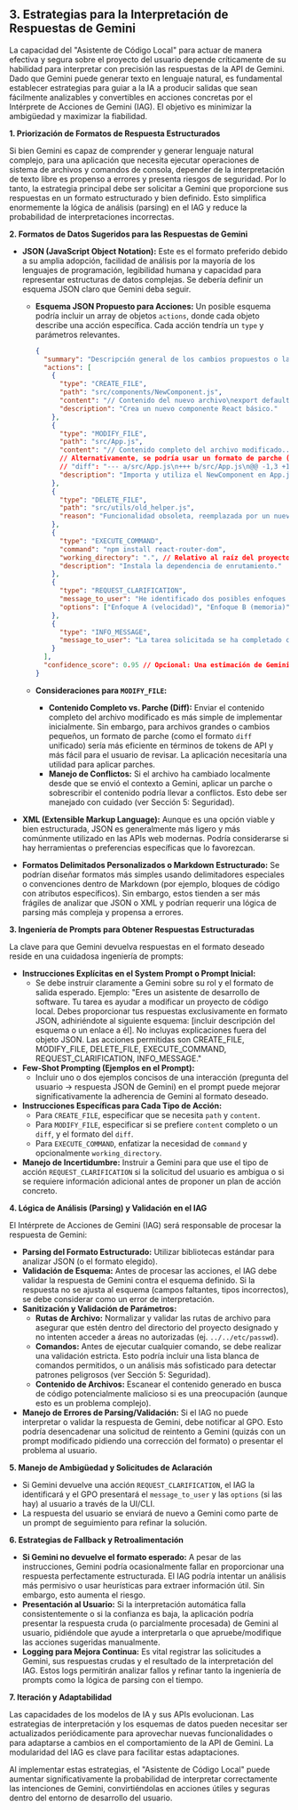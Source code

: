 ## 3. Estrategias para la Interpretación de Respuestas de Gemini

La capacidad del "Asistente de Código Local" para actuar de manera efectiva y segura sobre el proyecto del usuario depende críticamente de su habilidad para interpretar con precisión las respuestas de la API de Gemini. Dado que Gemini puede generar texto en lenguaje natural, es fundamental establecer estrategias para guiar a la IA a producir salidas que sean fácilmente analizables y convertibles en acciones concretas por el Intérprete de Acciones de Gemini (IAG). El objetivo es minimizar la ambigüedad y maximizar la fiabilidad.

**1. Priorización de Formatos de Respuesta Estructurados**

Si bien Gemini es capaz de comprender y generar lenguaje natural complejo, para una aplicación que necesita ejecutar operaciones de sistema de archivos y comandos de consola, depender de la interpretación de texto libre es propenso a errores y presenta riesgos de seguridad. Por lo tanto, la estrategia principal debe ser solicitar a Gemini que proporcione sus respuestas en un formato estructurado y bien definido. Esto simplifica enormemente la lógica de análisis (parsing) en el IAG y reduce la probabilidad de interpretaciones incorrectas.

**2. Formatos de Datos Sugeridos para las Respuestas de Gemini**

*   **JSON (JavaScript Object Notation):** Este es el formato preferido debido a su amplia adopción, facilidad de análisis por la mayoría de los lenguajes de programación, legibilidad humana y capacidad para representar estructuras de datos complejas. Se debería definir un esquema JSON claro que Gemini deba seguir.

    *   **Esquema JSON Propuesto para Acciones:**
        Un posible esquema podría incluir un array de objetos `actions`, donde cada objeto describe una acción específica. Cada acción tendría un `type` y parámetros relevantes.

        ```json
        {
          "summary": "Descripción general de los cambios propuestos o la solución.",
          "actions": [
            {
              "type": "CREATE_FILE",
              "path": "src/components/NewComponent.js",
              "content": "// Contenido del nuevo archivo\nexport default function NewComponent() {\n  return <div>Nuevo Componente</div>;\n}",
              "description": "Crea un nuevo componente React básico."
            },
            {
              "type": "MODIFY_FILE",
              "path": "src/App.js",
              "content": "// Contenido completo del archivo modificado...", 
              // Alternativamente, se podría usar un formato de parche (diff):
              // "diff": "--- a/src/App.js\n+++ b/src/App.js\n@@ -1,3 +1,4 @@\n import React from 'react';\n+import NewComponent from './components/NewComponent';\n // ...más del diff",
              "description": "Importa y utiliza el NewComponent en App.js."
            },
            {
              "type": "DELETE_FILE",
              "path": "src/utils/old_helper.js",
              "reason": "Funcionalidad obsoleta, reemplazada por un nuevo módulo."
            },
            {
              "type": "EXECUTE_COMMAND",
              "command": "npm install react-router-dom",
              "working_directory": ".", // Relativo al raíz del proyecto
              "description": "Instala la dependencia de enrutamiento."
            },
            {
              "type": "REQUEST_CLARIFICATION",
              "message_to_user": "He identificado dos posibles enfoques para optimizar la función X. ¿Prefieres el enfoque A que prioriza la velocidad o el enfoque B que minimiza el uso de memoria?",
              "options": ["Enfoque A (velocidad)", "Enfoque B (memoria)"] // Opcional
            },
            {
              "type": "INFO_MESSAGE",
              "message_to_user": "La tarea solicitada se ha completado con éxito."
            }
          ],
          "confidence_score": 0.95 // Opcional: Una estimación de Gemini sobre la confianza en su plan
        }
        ```

    *   **Consideraciones para `MODIFY_FILE`:**
        *   **Contenido Completo vs. Parche (Diff):** Enviar el contenido completo del archivo modificado es más simple de implementar inicialmente. Sin embargo, para archivos grandes o cambios pequeños, un formato de parche (como el formato `diff` unificado) sería más eficiente en términos de tokens de API y más fácil para el usuario de revisar. La aplicación necesitaría una utilidad para aplicar parches.
        *   **Manejo de Conflictos:** Si el archivo ha cambiado localmente desde que se envió el contexto a Gemini, aplicar un parche o sobrescribir el contenido podría llevar a conflictos. Esto debe ser manejado con cuidado (ver Sección 5: Seguridad).

*   **XML (Extensible Markup Language):** Aunque es una opción viable y bien estructurada, JSON es generalmente más ligero y más comúnmente utilizado en las APIs web modernas. Podría considerarse si hay herramientas o preferencias específicas que lo favorezcan.

*   **Formatos Delimitados Personalizados o Markdown Estructurado:** Se podrían diseñar formatos más simples usando delimitadores especiales o convenciones dentro de Markdown (por ejemplo, bloques de código con atributos específicos). Sin embargo, estos tienden a ser más frágiles de analizar que JSON o XML y podrían requerir una lógica de parsing más compleja y propensa a errores.

**3. Ingeniería de Prompts para Obtener Respuestas Estructuradas**

La clave para que Gemini devuelva respuestas en el formato deseado reside en una cuidadosa ingeniería de prompts:

*   **Instrucciones Explícitas en el System Prompt o Prompt Inicial:**
    *   Se debe instruir claramente a Gemini sobre su rol y el formato de salida esperado. Ejemplo: "Eres un asistente de desarrollo de software. Tu tarea es ayudar a modificar un proyecto de código local. Debes proporcionar tus respuestas exclusivamente en formato JSON, adhiriéndote al siguiente esquema: [incluir descripción del esquema o un enlace a él]. No incluyas explicaciones fuera del objeto JSON. Las acciones permitidas son CREATE_FILE, MODIFY_FILE, DELETE_FILE, EXECUTE_COMMAND, REQUEST_CLARIFICATION, INFO_MESSAGE."
*   **Few-Shot Prompting (Ejemplos en el Prompt):**
    *   Incluir uno o dos ejemplos concisos de una interacción (pregunta del usuario -> respuesta JSON de Gemini) en el prompt puede mejorar significativamente la adherencia de Gemini al formato deseado.
*   **Instrucciones Específicas para Cada Tipo de Acción:**
    *   Para `CREATE_FILE`, especificar que se necesita `path` y `content`.
    *   Para `MODIFY_FILE`, especificar si se prefiere `content` completo o un `diff`, y el formato del `diff`.
    *   Para `EXECUTE_COMMAND`, enfatizar la necesidad de `command` y opcionalmente `working_directory`.
*   **Manejo de Incertidumbre:** Instruir a Gemini para que use el tipo de acción `REQUEST_CLARIFICATION` si la solicitud del usuario es ambigua o si se requiere información adicional antes de proponer un plan de acción concreto.

**4. Lógica de Análisis (Parsing) y Validación en el IAG**

El Intérprete de Acciones de Gemini (IAG) será responsable de procesar la respuesta de Gemini:

*   **Parsing del Formato Estructurado:** Utilizar bibliotecas estándar para analizar JSON (o el formato elegido).
*   **Validación de Esquema:** Antes de procesar las acciones, el IAG debe validar la respuesta de Gemini contra el esquema definido. Si la respuesta no se ajusta al esquema (campos faltantes, tipos incorrectos), se debe considerar como un error de interpretación.
*   **Sanitización y Validación de Parámetros:**
    *   **Rutas de Archivo:** Normalizar y validar las rutas de archivo para asegurar que estén dentro del directorio del proyecto designado y no intenten acceder a áreas no autorizadas (ej. `../../etc/passwd`).
    *   **Comandos:** Antes de ejecutar cualquier comando, se debe realizar una validación estricta. Esto podría incluir una lista blanca de comandos permitidos, o un análisis más sofisticado para detectar patrones peligrosos (ver Sección 5: Seguridad).
    *   **Contenido de Archivos:** Escanear el contenido generado en busca de código potencialmente malicioso si es una preocupación (aunque esto es un problema complejo).
*   **Manejo de Errores de Parsing/Validación:** Si el IAG no puede interpretar o validar la respuesta de Gemini, debe notificar al GPO. Esto podría desencadenar una solicitud de reintento a Gemini (quizás con un prompt modificado pidiendo una corrección del formato) o presentar el problema al usuario.

**5. Manejo de Ambigüedad y Solicitudes de Aclaración**

*   Si Gemini devuelve una acción `REQUEST_CLARIFICATION`, el IAG la identificará y el GPO presentará el `message_to_user` y las `options` (si las hay) al usuario a través de la UI/CLI.
*   La respuesta del usuario se enviará de nuevo a Gemini como parte de un prompt de seguimiento para refinar la solución.

**6. Estrategias de Fallback y Retroalimentación**

*   **Si Gemini no devuelve el formato esperado:** A pesar de las instrucciones, Gemini podría ocasionalmente fallar en proporcionar una respuesta perfectamente estructurada. El IAG podría intentar un análisis más permisivo o usar heurísticas para extraer información útil. Sin embargo, esto aumenta el riesgo.
*   **Presentación al Usuario:** Si la interpretación automática falla consistentemente o si la confianza es baja, la aplicación podría presentar la respuesta cruda (o parcialmente procesada) de Gemini al usuario, pidiéndole que ayude a interpretarla o que apruebe/modifique las acciones sugeridas manualmente.
*   **Logging para Mejora Continua:** Es vital registrar las solicitudes a Gemini, sus respuestas crudas y el resultado de la interpretación del IAG. Estos logs permitirán analizar fallos y refinar tanto la ingeniería de prompts como la lógica de parsing con el tiempo.

**7. Iteración y Adaptabilidad**

Las capacidades de los modelos de IA y sus APIs evolucionan. Las estrategias de interpretación y los esquemas de datos pueden necesitar ser actualizados periódicamente para aprovechar nuevas funcionalidades o para adaptarse a cambios en el comportamiento de la API de Gemini. La modularidad del IAG es clave para facilitar estas adaptaciones.

Al implementar estas estrategias, el "Asistente de Código Local" puede aumentar significativamente la probabilidad de interpretar correctamente las intenciones de Gemini, convirtiéndolas en acciones útiles y seguras dentro del entorno de desarrollo del usuario.
